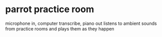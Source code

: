 # parrot practice room

microphone in, computer transcribe, piano out listens to ambient sounds from practice rooms and plays them as they happen